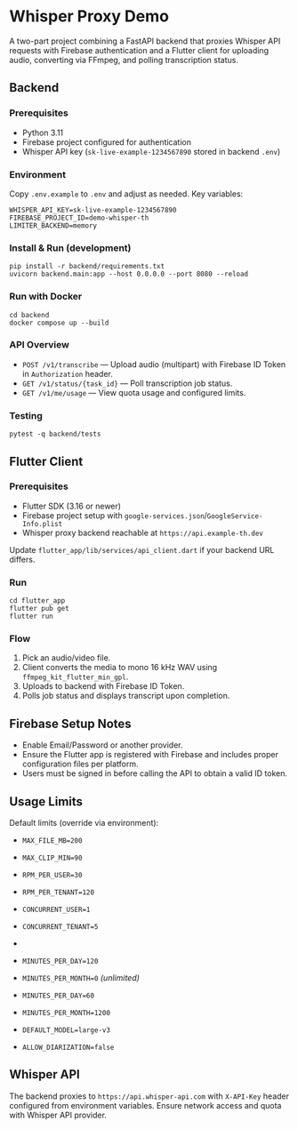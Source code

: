 # Whisper Proxy Demo

A two-part project combining a FastAPI backend that proxies Whisper API requests with Firebase authentication and a Flutter client for uploading audio, converting via FFmpeg, and polling transcription status.

## Backend

### Prerequisites
- Python 3.11
- Firebase project configured for authentication
- Whisper API key (`sk-live-example-1234567890` stored in backend `.env`)

### Environment
Copy `.env.example` to `.env` and adjust as needed. Key variables:

```
WHISPER_API_KEY=sk-live-example-1234567890
FIREBASE_PROJECT_ID=demo-whisper-th
LIMITER_BACKEND=memory
```

### Install & Run (development)

```
pip install -r backend/requirements.txt
uvicorn backend.main:app --host 0.0.0.0 --port 8080 --reload
```

### Run with Docker

```
cd backend
docker compose up --build
```

### API Overview
- `POST /v1/transcribe` — Upload audio (multipart) with Firebase ID Token in `Authorization` header.
- `GET /v1/status/{task_id}` — Poll transcription job status.
- `GET /v1/me/usage` — View quota usage and configured limits.

### Testing

```
pytest -q backend/tests
```

## Flutter Client

### Prerequisites
- Flutter SDK (3.16 or newer)
- Firebase project setup with `google-services.json`/`GoogleService-Info.plist`
- Whisper proxy backend reachable at `https://api.example-th.dev`

Update `flutter_app/lib/services/api_client.dart` if your backend URL differs.

### Run

```
cd flutter_app
flutter pub get
flutter run
```

### Flow
1. Pick an audio/video file.
2. Client converts the media to mono 16 kHz WAV using `ffmpeg_kit_flutter_min_gpl`.
3. Uploads to backend with Firebase ID Token.
4. Polls job status and displays transcript upon completion.

## Firebase Setup Notes
- Enable Email/Password or another provider.
- Ensure the Flutter app is registered with Firebase and includes proper configuration files per platform.
- Users must be signed in before calling the API to obtain a valid ID token.

## Usage Limits
Default limits (override via environment):
- `MAX_FILE_MB=200`
- `MAX_CLIP_MIN=90`
- `RPM_PER_USER=30`
- `RPM_PER_TENANT=120`
- `CONCURRENT_USER=1`
- `CONCURRENT_TENANT=5`
- 
- `MINUTES_PER_DAY=120`
- `MINUTES_PER_MONTH=0` *(unlimited)*

- `MINUTES_PER_DAY=60`
- `MINUTES_PER_MONTH=1200`

- `DEFAULT_MODEL=large-v3`
- `ALLOW_DIARIZATION=false`

## Whisper API
The backend proxies to `https://api.whisper-api.com` with `X-API-Key` header configured from environment variables. Ensure network access and quota with Whisper API provider.
